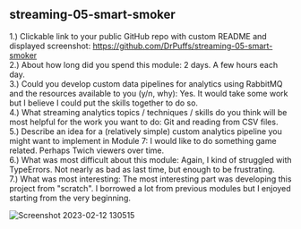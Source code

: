 ## streaming-05-smart-smoker

1.) Clickable link to your public GitHub repo with custom README and displayed screenshot: https://github.com/DrPuffs/streaming-05-smart-smoker <br>
2.) About how long did you spend this module: 2 days. A few hours each day. <br>
3.) Could you develop custom data pipelines for analytics using RabbitMQ and the resources available to you (y/n, why): Yes. It would take some work but I believe I could put the skills together to do so. <br>
4.) What streaming analytics topics / techniques / skills do you think will be most helpful for the work you want to do: Git and reading from CSV files. <br>
5.) Describe an idea for a (relatively simple) custom analytics pipeline you might want to implement in Module 7: I would like to do something game related. Perhaps Twich viewers over time. <br>
6.) What was most difficult about this module: Again, I kind of struggled with TypeErrors. Not nearly as bad as last time, but enough to be frustrating. <br>
7.) What was most interesting: The most interesting part was developing this project from "scratch". I borrowed a lot from previous modules but I enjoyed starting from the very beginning. <br>

![Screenshot 2023-02-12 130515](https://user-images.githubusercontent.com/69999115/218331940-2e365027-4478-4360-92a8-790b61f7e105.png)
